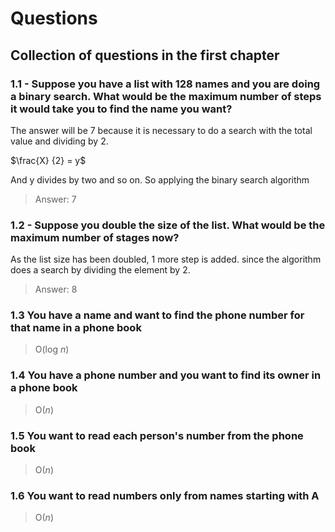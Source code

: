 # Questions

## Collection of questions in the first chapter

### 1.1 - Suppose you have a list with 128 names and you are doing a binary search. What would be the maximum number of steps it would take you to find the name you want?

The answer will be 7 because it is necessary to do a search with the total value and dividing by 2.

$\frac{X} {2} = y$

And y divides by two and so on. So applying the binary search algorithm

> Answer: 7

### 1.2 - Suppose you double the size of the list. What would be the maximum number of stages now?

As the list size has been doubled, 1 more step is added. since the algorithm does a search by dividing the element by 2.

> Answer: 8

### 1.3 You have a name and want to find the phone number for that name in a phone book

> O(log *n*)

### 1.4 You have a phone number and you want to find its owner in a phone book

> O(*n*)

### 1.5 You want to read each person's number from the phone book

> O(*n*)

### 1.6 You want to read numbers only from names starting with A

> O(*n*)
